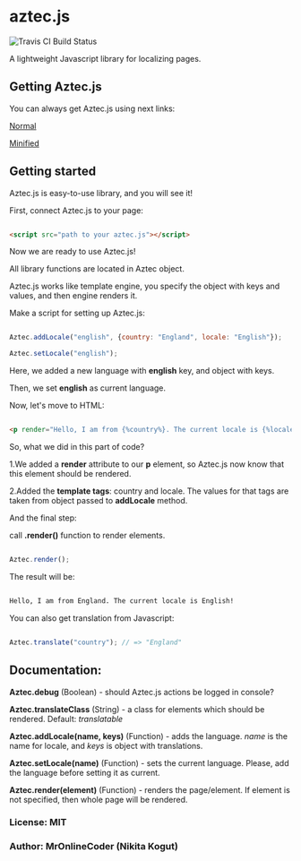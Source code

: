 # aztec.js
![Travis CI Build Status](https://travis-ci.org/MrOnlineCoder/aztec.js.svg)

A lightweight Javascript library for localizing pages.

## Getting Aztec.js

You can always get Aztec.js using next links:

[Normal](https://raw.githubusercontent.com/MrOnlineCoder/aztec.js/master/dist/normal/aztec.js)

[Minified](https://raw.githubusercontent.com/MrOnlineCoder/aztec.js/master/dist/minified/aztec.js)

## Getting started

Aztec.js is easy-to-use library, and you will see it!

First, connect Aztec.js to your page:

```html

<script src="path to your aztec.js"></script>

```

Now we are ready to use Aztec.js!

All library functions are located in Aztec object.

Aztec.js works like template engine, you specify the object with keys and values, and then engine renders it.

Make a script for setting up Aztec.js:

```javascript

Aztec.addLocale("english", {country: "England", locale: "English"});

Aztec.setLocale("english");

```

Here, we added a new language with **english** key, and object with keys.

Then, we set **english** as current language.

Now, let's move to HTML:

```html

<p render="Hello, I am from {%country%}. The current locale is {%locale%}"></p>

```

So, what we did in this part of code?

1.We added a **render** attribute to our **p** element, so Aztec.js now know that this element should be rendered.

2.Added the **template tags**: country and locale. The values for that tags are taken from object passed to **addLocale** method.

And the final step:

call **.render()** function to render elements.

```javascript

Aztec.render();

```

The result will be:

```html

Hello, I am from England. The current locale is English!

```

You can also get translation from Javascript:

```javascript

Aztec.translate("country"); // => "England"

```

## Documentation:

**Aztec.debug** (Boolean) - should Aztec.js actions be logged in console?

**Aztec.translateClass** (String) - a class for elements which should be rendered. Default: *translatable*

**Aztec.addLocale(name, keys)** (Function) - adds the language. *name* is the name for locale, and *keys* is object with translations.

**Aztec.setLocale(name)** (Function) - sets the current language. Please, add the language before setting it as current.

**Aztec.render(element)** (Function) - renders the page/element. If element is not specified, then whole page will be rendered.

### License: MIT

### Author: MrOnlineCoder (Nikita Kogut)